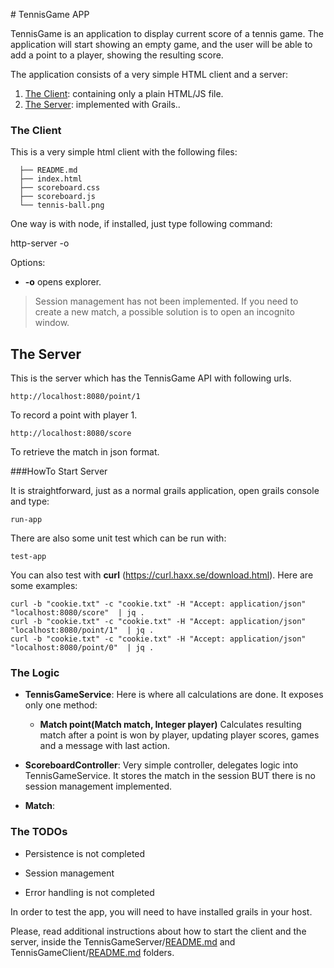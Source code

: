 # TennisGame APP

TennisGame is an application to display current score of a tennis game. The application will start showing an empty game, and the user will be able to add a point to a player, showing the resulting score.

The application consists of a very simple HTML client and a server:

  1. [The Client](#section_client): containing only a plain HTML/JS file.
  1. [The Server](#section_server): implemented with Grails..
 
<a name='section_client'/>

### The Client

This is a very simple html client with the following files:
  
      ├── README.md
      ├── index.html
      ├── scoreboard.css
      ├── scoreboard.js
      └── tennis-ball.png

One way is with node, if installed, just type following command:
  
  http-server -o 

Options:

* **-o** opens explorer.

> Session management has not been implemented. 
> If you need to create a new match, a possible solution is to open  an incognito window.

<!--
  http-server -c-1 -o --cors
--->
  
<a name='section_server'/>

## The Server

This is the server which has the TennisGame API with following urls.

    http://localhost:8080/point/1
    
To record a point with player 1.
    
    http://localhost:8080/score

To retrieve the match in json format.

###HowTo Start Server

It is straightforward, just as a normal grails application, open grails console and type:

    run-app
    
There are also some unit test which can be run with:

    test-app
    
You can also test with __curl__ (https://curl.haxx.se/download.html). Here are some examples:

    curl -b "cookie.txt" -c "cookie.txt" -H "Accept: application/json" "localhost:8080/score"  | jq .
    curl -b "cookie.txt" -c "cookie.txt" -H "Accept: application/json" "localhost:8080/point/1"  | jq .
    curl -b "cookie.txt" -c "cookie.txt" -H "Accept: application/json" "localhost:8080/point/0"  | jq .
    
### The Logic

* **TennisGameService**: Here is where all calculations are done. It exposes only one method:

    *  **Match point(Match match, Integer player)** Calculates resulting match after a point is won by player, updating player scores, games and a message with last action.

* **ScoreboardController**: Very simple controller, delegates logic into TennisGameService. 
It stores the match in the session BUT there is no session management implemented. 

* **Match**:
        
### The TODOs

* Persistence is not completed

* Session management

* Error handling is not completed

<!--
    http-server -c-1 -o --cors
--->

In order to test the app, you will need to have installed grails in your host. 

Please, read additional instructions about how to start the client and the server, inside the TennisGameServer/[README.md](https://github.com/mean-develpr/TennisGame/blob/master/TennisGameServer/README.md) and TennisGameClient/[README.md](https://github.com/mean-develpr/TennisGame/blob/master/TennisGameClient/README.md) folders.

